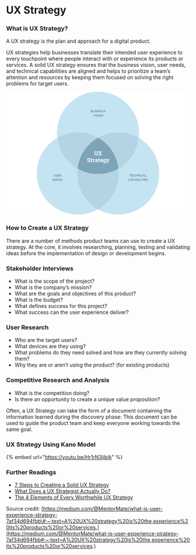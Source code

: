 # UX Strategy

### What is UX Strategy?

A UX strategy is the plan and approach for a digital product.

UX strategies help businesses translate their intended user experience to every touchpoint where people interact with or experience its products or services. A solid UX strategy ensures that the business vision, user needs, and technical capabilities are aligned and helps to prioritize a team’s attention and resources by keeping them focused on solving the right problems for target users.

![](../.gitbook/assets/image%20%289%29.png)



### How to Create a UX Strategy

There are a number of methods product teams can use to create a UX strategy. At the core, it involves researching, planning, testing and validating ideas before the implementation of design or development begins.

### Stakeholder Interviews <a id="fe69"></a>

* What is the scope of the project?
* What is the company’s mission?
* What are the goals and objectives of this product?
* What is the budget?
* What defines success for this project?
* What success can the user experience deliver?

### User Research <a id="675e"></a>

* Who are the target users?
* What devices are they using?
* What problems do they need solved and how are they currently solving them?
* Why they are or aren’t using the product? \(for existing products\)

### Competitive Research and Analysis <a id="9a2a"></a>

* What is the competition doing?
* Is there an opportunity to create a unique value proposition?

Often, a UX Strategy can take the form of a document containing the information learned during the discovery phase: This document can be used to guide the product team and keep everyone working towards the same goal.

### UX Strategy Using Kano Model

{% embed url="https://youtu.be/Hr1rN3jibIk" %}

### 

### Further Readings

* [7 Steps to Creating a Solid UX Strategy](https://designshack.net/articles/ux-design/7-steps-creating-a-ux-strategy/?ref=thegoutamdey) 
* [What Does a UX Strategist Actually Do?](https://careerfoundry.com/en/blog/ux-design/what-does-a-ux-strategist-actually-do/?ref=thegoutamdey)
* [The 4 Elements of Every Worthwhile UX Strategy](https://www.depalmastudios.com/blog/the-4-elements-of-every-worthwhile-ux-strategy?ref=thegoutamdey)





Source credit: [https://medium.com/@MentorMate/what-is-user-experience-strategy-7af34d694fbb\#:~:text=A%20UX%20strategy%20is%20the,experience%20its%20products%20or%20services.](https://medium.com/@MentorMate/what-is-user-experience-strategy-7af34d694fbb#:~:text=A%20UX%20strategy%20is%20the,experience%20its%20products%20or%20services.)

